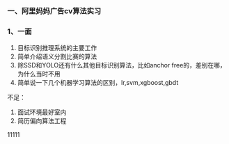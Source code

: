### 一、阿里妈妈广告cv算法实习
### 1、一面
1. 目标识别推理系统的主要工作
2. 简单介绍语义分割比赛的算法
3. 除SSD和YOLO还有什么其他目标识别算法，比如anchor free的，差别在哪，为什么当时不用
4. 简单说一下几个机器学习算法的区别，lr,svm,xgboost,gbdt

不足：
1. 面试环境最好室内
2. 简历偏向算法工程

11111